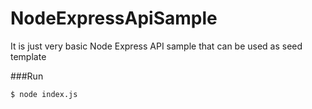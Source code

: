 # NodeExpressApiSample
It is just very basic Node Express API sample that can be used as seed template

###Run
```dos
$ node index.js
```
